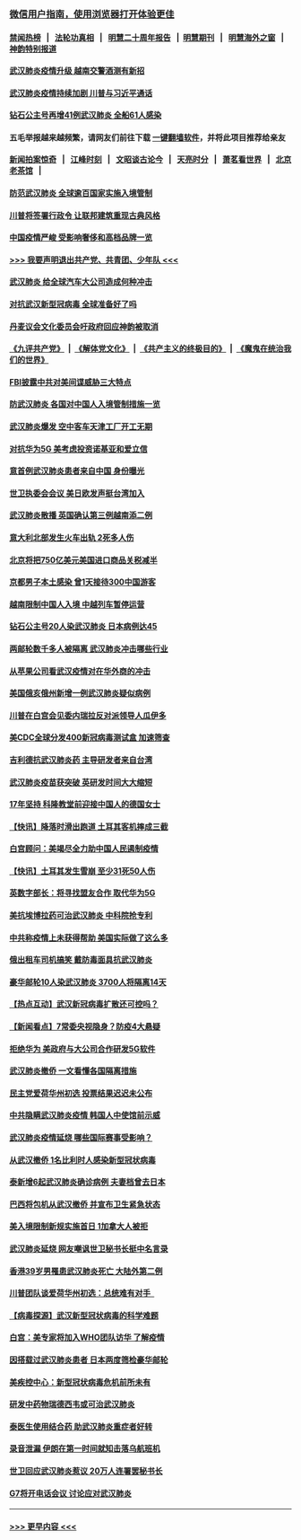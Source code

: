 ### [微信用户指南，使用浏览器打开体验更佳](https://github.com/gfw-breaker/banned-news1/blob/master/indexes/wechat-guide.md?t=0)
#### [禁闻热榜](热点新闻.md?t=0)  &nbsp;&nbsp;|&nbsp;&nbsp; [法轮功真相](https://github.com/gfw-breaker/truth/blob/master/README.md?t=0) &nbsp;&nbsp;|&nbsp;&nbsp; [明慧二十周年报告](https://github.com/gfw-breaker/mh-reports/blob/master/README.md?t=0) &nbsp;&nbsp;|&nbsp;&nbsp;[明慧期刊](https://github.com/gfw-breaker/mh-qikan) &nbsp;&nbsp;|&nbsp;&nbsp; [明慧海外之窗](https://github.com/gfw-breaker/mh-news/blob/master/README.md?t=0) &nbsp;&nbsp;|&nbsp;&nbsp; [神韵特别报道](https://github.com/gfw-breaker/mh-news/blob/master/shenyun.md?t=0)
#### [武汉肺炎疫情升级 越南交警酒测有新招](../pages/nsc418/n11851632.md?t=02080022) 
#### [武汉肺炎疫情持续加剧 川普与习近平通话](../pages/nsc418/n11851613.md?t=02080022) 
#### [钻石公主号再增41例武汉肺炎 全船61人感染](../pages/nsc418/n11850401.md?t=02080022) 
#### 五毛举报越来越频繁，请网友们前往下载 [一键翻墙软件](https://github.com/gfw-breaker/ssr-accounts)，并将此项目推荐给亲友
#### [新闻拍案惊奇](https://github.com/gfw-breaker/banned-news1/blob/master/pages/link4.md) &nbsp;&nbsp;|&nbsp;&nbsp; [江峰时刻](https://github.com/gfw-breaker/banned-news1/blob/master/pages/link4.md) &nbsp;&nbsp;|&nbsp;&nbsp; [文昭谈古论今](https://github.com/gfw-breaker/banned-news1/blob/master/pages/link4.md) &nbsp;&nbsp;|&nbsp;&nbsp; [天亮时分](https://github.com/gfw-breaker/banned-news1/blob/master/pages/link4.md) &nbsp;&nbsp;|&nbsp;&nbsp; [萧茗看世界](https://github.com/gfw-breaker/banned-news1/blob/master/pages/link4.md) &nbsp;&nbsp;|&nbsp;&nbsp; [北京老茶馆](https://github.com/gfw-breaker/banned-news1/blob/master/pages/link4.md) &nbsp;&nbsp;|&nbsp;&nbsp; 
#### [防范武汉肺炎 全球逾百国家实施入境管制](../pages/nsc418/n11850557.md?t=02080022) 
#### [川普将签署行政令 让联邦建筑重现古典风格](../pages/nsc418/n11850654.md?t=02080022) 
#### [中国疫情严峻 受影响奢侈和高档品牌一览](../pages/nsc418/n11850319.md?t=02080022) 
#### [>>> 我要声明退出共产党、共青团、少年队 <<<](https://github.com/begood0513/goodnews/blob/master/quit/letter.md) 
#### [武汉肺炎 给全球汽车大公司造成何种冲击](../pages/nsc418/n11850056.md?t=02080022) 
#### [对抗武汉新型冠病毒 全球准备好了吗](../pages/nsc418/n11850142.md?t=02080022) 
#### [丹麦议会文化委员会吁政府回应神韵被取消](../pages/nsc418/n11849312.md?t=02080022) 
#### [《九评共产党》](https://github.com/begood0513/9ping.md/blob/master/README.md) &nbsp;|&nbsp; [《解体党文化》](../../../../jtdwh.md/blob/master/README.md)  &nbsp;|&nbsp; [《共产主义的终极目的》](../../../../gczydzjmd.md/blob/master/README.md) &nbsp;|&nbsp; [《魔鬼在统治我们的世界》](../../../../mgztzwmdsj.md/blob/master/README.md) 
#### [FBI披露中共对美间谍威胁三大特点](../pages/nsc418/n11849700.md?t=02080022) 
#### [防武汉肺炎 各国对中国人入境管制措施一览](../pages/nsc418/n11838726.md?t=02080022) 
#### [武汉肺炎爆发 空中客车天津工厂开工无期](../pages/nsc418/n11849634.md?t=02080022) 
#### [对抗华为5G 美考虑投资诺基亚和爱立信](../pages/nsc418/n11849510.md?t=02080022) 
#### [意首例武汉肺炎患者来自中国 身份曝光](../pages/nsc418/n11849454.md?t=02080022) 
#### [世卫执委会会议 美日欧发声挺台湾加入](../pages/nsc418/n11849433.md?t=02080022) 
#### [武汉肺炎散播 英国确认第三例越南添二例](../pages/nsc418/n11849439.md?t=02080022) 
#### [意大利北部发生火车出轨 2死多人伤](../pages/nsc418/n11848999.md?t=02080022) 
#### [北京将把750亿美元美国进口商品关税减半](../pages/nsc418/n11848896.md?t=02080022) 
#### [京都男子本土感染 曾1天接待300中国游客](../pages/nsc418/n11848641.md?t=02080022) 
#### [越南限制中国人入境 中越列车暂停运营](../pages/nsc418/n11847844.md?t=02080022) 
#### [钻石公主号20人染武汉肺炎 日本病例达45](../pages/nsc418/n11847823.md?t=02080022) 
#### [两邮轮数千多人被隔离 武汉肺炎冲击哪些行业](../pages/nsc418/n11847456.md?t=02080022) 
#### [从苹果公司看武汉疫情对在华外商的冲击](../pages/nsc418/n11847586.md?t=02080022) 
#### [美国俄亥俄州新增一例武汉肺炎疑似病例](../pages/nsc418/n11847714.md?t=02080022) 
#### [川普在白宫会见委内瑞拉反对派领导人瓜伊多](../pages/nsc418/n11847391.md?t=02080022) 
#### [美CDC全球分发400新冠病毒测试盒 加速筛查](../pages/nsc418/n11847260.md?t=02080022) 
#### [吉利德抗武汉肺炎药 主导研发者来自台湾](../pages/nsc418/n11847064.md?t=02080022) 
#### [武汉肺炎疫苗获突破 英研发时间大大缩短](../pages/nsc418/n11846915.md?t=02080022) 
#### [17年坚持 科隆教堂前迎接中国人的德国女士](../pages/nsc418/n11846781.md?t=02080022) 
#### [【快讯】降落时滑出跑道 土耳其客机摔成三截](../pages/nsc418/n11847021.md?t=02080022) 
#### [白宫顾问：美竭尽全力助中国人民遏制疫情](../pages/nsc418/n11846756.md?t=02080022) 
#### [【快讯】土耳其发生雪崩 至少31死50人伤](../pages/nsc418/n11846680.md?t=02080022) 
#### [英数字部长：将寻找盟友合作 取代华为5G](../pages/nsc418/n11846485.md?t=02080022) 
#### [美抗埃博拉药可治武汉肺炎 中科院抢专利](../pages/nsc418/n11846409.md?t=02080022) 
#### [中共称疫情上未获得帮助 美国实际做了这么多](../pages/nsc418/n11846008.md?t=02080022) 
#### [俄出租车司机搞笑 戴防毒面具抗武汉肺炎](../pages/nsc418/n11845703.md?t=02080022) 
#### [豪华邮轮10人染武汉肺炎 3700人将隔离14天](../pages/nsc418/n11845543.md?t=02080022) 
#### [【热点互动】武汉新冠病毒扩散还可控吗？](../pages/nsc418/n11844750.md?t=02080022) 
#### [【新闻看点】7常委央视隐身？防疫4大悬疑](../pages/nsc418/n11844611.md?t=02080022) 
#### [拒绝华为 美政府与大公司合作研发5G软件](../pages/nsc418/n11844625.md?t=02080022) 
#### [武汉肺炎撤侨 一文看懂各国隔离措施](../pages/nsc418/n11844216.md?t=02080022) 
#### [民主党爱荷华州初选 投票结果迟迟未公布](../pages/nsc418/n11844207.md?t=02080022) 
#### [中共隐瞒武汉肺炎疫情 韩国人中使馆前示威](../pages/nsc418/n11844084.md?t=02080022) 
#### [武汉肺炎疫情延烧 哪些国际赛事受影响？](../pages/nsc418/n11843958.md?t=02080022) 
#### [从武汉撤侨 1名比利时人感染新型冠状病毒](../pages/nsc418/n11843977.md?t=02080022) 
#### [泰新增6起武汉肺炎确诊病例 夫妻档曾去日本](../pages/nsc418/n11843900.md?t=02080022) 
#### [巴西将包机从武汉撤侨 并宣布卫生紧急状态](../pages/nsc418/n11843418.md?t=02080022) 
#### [美入境限制新规实施首日 1加拿大人被拒](../pages/nsc418/n11843058.md?t=02080022) 
#### [武汉肺炎延烧 网友嘲讽世卫秘书长挺中名言录](../pages/nsc418/n11843056.md?t=02080022) 
#### [香港39岁男罹患武汉肺炎死亡 大陆外第二例](../pages/nsc418/n11843026.md?t=02080022) 
#### [川普团队谈爱荷华州初选：总统难有对手  ](../pages/nsc418/n11842867.md?t=02080022) 
#### [【病毒探源】武汉新型冠状病毒的科学难题](../pages/nsc418/n11842176.md?t=02080022) 
#### [白宫：美专家将加入WHO团队访华 了解疫情](../pages/nsc418/n11842198.md?t=02080022) 
#### [因搭载过武汉肺炎患者 日本两度筛检豪华邮轮](../pages/nsc418/n11842447.md?t=02080022) 
#### [美疾控中心：新型冠状病毒危机前所未有](../pages/nsc418/n11842406.md?t=02080022) 
#### [研发中药物瑞德西韦或可治武汉肺炎](../pages/nsc418/n11842100.md?t=02080022) 
#### [泰医生使用结合药 助武汉肺炎重症者好转](../pages/nsc418/n11842096.md?t=02080022) 
#### [录音泄漏 伊朗在第一时间就知击落乌航班机](../pages/nsc418/n11842002.md?t=02080022) 
#### [世卫回应武汉肺炎惹议 20万人连署罢秘书长](../pages/nsc418/n11841664.md?t=02080022) 
#### [G7将开电话会议 讨论应对武汉肺炎](../pages/nsc418/n11841658.md?t=02080022) 

----
#### [ >>> 更早内容 <<< ](../indexes/nsc418-earlier.md)
